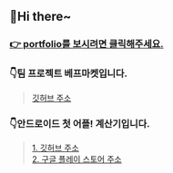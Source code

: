 <h2> 👋Hi there~</h2>      
      
### <a href="https://devjsy0897.github.io/devjsy0897/main">👉 portfolio를 보시려면 클릭해주세요. </a>

### 👇팀 프로젝트 베프마켓입니다.
> <a href="https://github.com/sowon-dev/bestPriceMarket">깃허브 주소</a>

### 👇안드로이드 첫 어플! 계산기입니다.      
> <a href="https://github.com/devjsy0897/Cal">1. 깃허브 주소</a>      
> <a href="https://play.google.com/store/apps/details?id=com.jsy.cal&hl=ko">2. 구글 플레이 스토어 주소</a>

